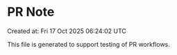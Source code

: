 # PR Note

Created at: Fri 17 Oct 2025 06:24:02 UTC

This file is generated to support testing of PR workflows.
